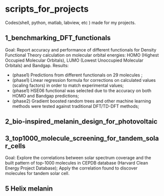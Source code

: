 # scripts_for_projects
Codes(shell, python, matlab, labview, etc ) made for my projects.

## 1_benchmarking_DFT_functionals
Goal: Report accuracy and performance of different functionals for Density Functional Theory calculation on molecular orbital energies: HOMO (Highest Occupied Molecular Orbitals), LUMO (Lowest Unoccupied Molecular Orbitals) and Bandgap.
Results: 

- (phase1) Predictions from different functionals on 29 molecules ;
- (phase1) Linear regression formula for corrections on calculated values (scaling factors) in order to match experimental values;
- (phase1) HSE06 functional was selected due to the accuracy on both HOMO and Bandgap predictions;
- (phase2) Gradient boosted random trees and other machine learning methods were tested against traditional DFT/TD-DFT methods;

## 2_bio-inspired_melanin_design_for_photovoltaic







## 3_top1000_molecule_screening_for_tandem_solar_cells

Goal: Explore the correlations between solar spectrum coverage and the built pattern of top-1000 molecules in CEPDB database (Harvard Clean Energy Project Database); Apply the correlation found to discover molecules for tandem solar cell.





## 5 Helix melanin

